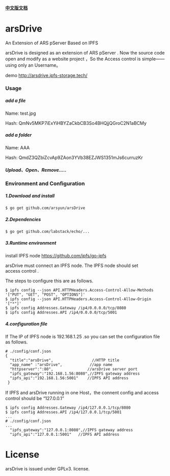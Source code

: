 #### [中文版文档](./Readme-cn.md)

# arsDrive

An Extension of ARS pServer Based on IPFS

arsDrive is designed as an extension of ARS pServer .   Now the source code  open and modify as a website project ，So the Access control is simple——using only an Username。 

demo http://arsdrive.ipfs-storage.tech/

### Usage

##### add a file

Name:      test.jpg

Hash:       QmNv5MKP7iExYiHBYZaCkbCB3So4BHQjjQGroC2N1aBCMy

##### add a folder

Name:      AAA

Hash:        QmdZ3QZbiZcvAp9ZAon3YVb38EZJWS1351mJs6curruzKr

##### Upload、Open、Remove.....



### Environment   and Configuration

##### 1.Download and install 

```
$ go get github.com/arsyun/arsDrive
```

##### 2.Dependencies      

```
$ go get github.com/labstack/echo/... 
```

##### 3.Runtime environment  

install   IPFS node   https://github.com/ipfs/go-ipfs

arsDrive must connect an IPFS node. The IPFS node should set access control .

The steps to configure this are as follows. 

```
$ ipfs config --json API.HTTPHeaders.Access-Control-Allow-Methods '["PUT", "GET", "POST", "OPTIONS"]'
$ ipfs config --json API.HTTPHeaders.Access-Control-Allow-Origin '["*"]'
$ ipfs config Addresses.Gateway /ip4/0.0.0.0/tcp/8080
$ ipfs config Addresses.API /ip4/0.0.0.0/tcp/5001
```

##### 4.configuration file

If The IP of  IPFS node is 192.168.1.25  .so you can set the configuration file as follows.

```
# ./config/conf.json
{
  "title":"arsDrive",                 //HTTP title
  "app_name" :"arsDrive",            //app name
  "httpserver":":80",				//arsDrive server port
  "ipfs_gateway":"192.168.1.56:8080",//IPFS gateway address
  "ipfs_api":"192.168.1.56:5001"	//IPFS API address
 }
```

If IPFS and arsDrive running in one Host，the connent config and access control should be “127.0.0.1”

```
$ ipfs config Addresses.Gateway /ip4/127.0.0.1/tcp/8080
$ ipfs config Addresses.API /ip4/127.0.0.1/tcp/5001
...
# ./config/conf.json
...
  "ipfs_gateway":"127.0.0.1:8080",//IPFS gateway address
  "ipfs_api":"127.0.0.1:5001"	//IPFS API address
```



# License

arsDrive is issued under GPLv3. license. 


